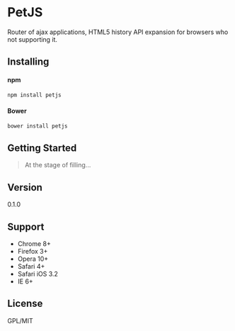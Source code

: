 PetJS
=========

Router of ajax applications, HTML5 history API expansion for browsers who not supporting it.

Installing
----

#### npm
```sh
npm install petjs
```

#### Bower
```sh
bower install petjs
```

Getting Started
----

>At the stage of filling...

Version
----

0.1.0

Support
-----------

* Chrome 8+
* Firefox 3+
* Opera 10+
* Safari 4+
* Safari iOS 3.2
* IE 6+

License
----

GPL/MIT
